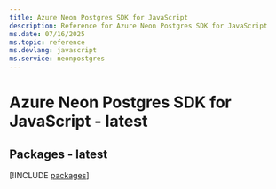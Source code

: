 ```yaml
---
title: Azure Neon Postgres SDK for JavaScript
description: Reference for Azure Neon Postgres SDK for JavaScript
ms.date: 07/16/2025
ms.topic: reference
ms.devlang: javascript
ms.service: neonpostgres
---
```

# Azure Neon Postgres SDK for JavaScript - latest
## Packages - latest
[!INCLUDE [packages](neon-postgres-index.md)]